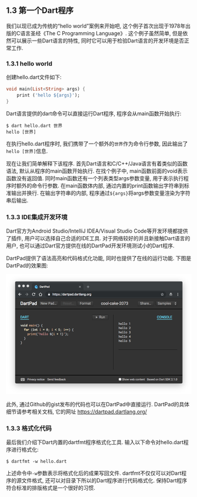 ## 1.3 第一个Dart程序

我们以现已成为传统的“hello world”案例来开始吧, 这个例子首次出现于1978年出版的C语言圣经《The C Programming Language》. 这个例子虽然简单, 但是依然可以展示一些Dart语言的特性, 同时它可以用于检验Dart语言的开发环境是否正常工作.

### 1.3.1 hello world


创建hello.dart文件如下:

```dart
void main(List<String> args) {
    print ('hello ${args}');
}
```

Dart语言提供的dart命令可以直接运行Dart程序, 程序会从main函数开始执行:

```
$ dart hello.dart 世界
hello [世界]
```

在执行hello.dart程序时, 我们携带了一个额外的`世界`作为命令行参数, 因此输出了`hello [世界]`信息.

现在让我们简单解释下该程序. 首先Dart语言和C/C++/Java语言有着类似的函数语法, 默认从程序的main函数开始执行. 在找个例子中, main函数前面的void表示函数没有返回值. 同时main函数还有一个列表类型args参数变量, 用于表示执行程序时额外的命令行参数. 在main函数体内部, 通过内置的print函数输出字符串到标准输出并换行. 在输出字符串的内部, 程序通过`${args}`将args参数变量渲染为字符串后输出.

### 1.3.3 IDE集成开发环境

Dart官方为Android Studio/IntelliJ IDEA/Visual Studio Code等开发环境都提供了插件, 用户可以选择自己合适的IDE工具. 对于网络较好的并且新接触Dart语言的用户, 也可以通过Dart官方提供在线的DartPad开发环境测试小的Dart程序.

DartPad提供了语法高亮和代码格式化功能, 同时也提供了在线的运行功能. 下图是DartPad的效果图:

![](./images/dartpad-hello.png)

此外, 通过Github的gist发布的代码也可以在DartPad中直接运行. DartPad的具体细节请参考相关文档, 它的网址 https://dartpad.dartlang.org/


### 1.3.3 格式化代码

最后我们介绍下Dart内置的dartfmt程序格式化工具. 输入以下命令对hello.dart程序进行格式化:


```
$ dartfmt -w hello.dart
```

上述命令中`-w`参数表示将格式化后的成果写回文件. dartfmt不仅仅可以对Dart程序的源文件格式, 还可以对目录下所以的Dart程序进行代码格式化. 保持Dart程序符合标准的排版格式是一个很好的习惯.

